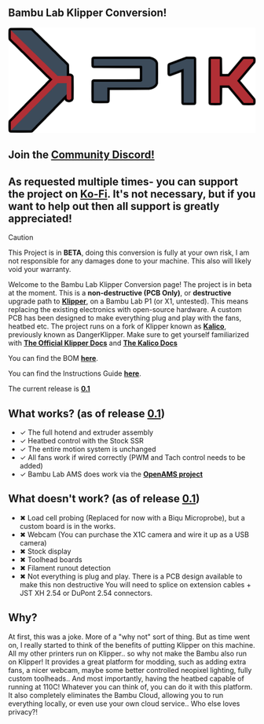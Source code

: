 ## Bambu Lab Klipper Conversion!

![Klipper Logo](/images/logo_new.png)

## Join the [**Community Discord!**](https://discord.gg/W6B5mBejuC)

## As requested multiple times- you can support the project on [**Ko-Fi**](https://ko-fi.com/chazmakes). It's not necessary, but if you want to help out then all support is greatly appreciated!

> [!Caution]
> This Project is in **BETA**, doing this conversion is fully at your own risk, I am not responsible for any damages done to your machine. This also will likely void your warranty.

Welcome to the Bambu Lab Klipper Conversion page! The project is in beta at the moment. This is a **non-destructive (PCB Only)**, or **destructive** upgrade path to [**Klipper**](https://www.klipper3d.org/), on a Bambu Lab P1 (or X1, untested). This means replacing the existing electronics with open-source hardware. A custom PCB has been designed to make everything plug and play with the fans, heatbed etc. The project runs on a fork of Klipper known as [**Kalico**](https://github.com/KalicoCrew/kalico), previously known as DangerKlipper. Make sure to get yourself familiarized with [**The Official Klipper Docs**](https://www.klipper3d.org/) and [**The Kalico Docs**](https://github.com/KalicoCrew/kalico/tree/main/docs)

You can find the BOM [**here**](https://docs.google.com/spreadsheets/d/187OusyREO98zsinT2Vspcr3hRtGYJvgfUr3D4DhnsbQ/edit?usp=sharing).

You can find the Instructions Guide [**here**](https://docs.google.com/document/d/10jUgWAk6IcKfLQbqBuNKKKB1ifLewu4NGnTodkZCtSU/edit?usp=sharing).

The current release is <ins>**0.1** </ins>

## What works? (as of release <ins>**0.1**</ins>)
- ✓ The full hotend and extruder assembly
- ✓ Heatbed control with the Stock SSR
- ✓ The entire motion system is unchanged
- ✓ All fans work if wired correctly (PWM and Tach control needs to be added)
- ✓ Bambu Lab AMS does work via the [**OpenAMS project**](https://github.com/OpenAMSOrg)

## What doesn't work? (as of release <ins>**0.1**</ins>)
- ✖ Load cell probing (Replaced for now with a Biqu Microprobe), but a custom board is in the works.
- ✖ Webcam (You can purchase the X1C camera and wire it up as a USB camera)
- ✖ Stock display
- ✖ Toolhead boards
- ✖ Filament runout detection
- ✖ Not everything is plug and play. There is a PCB design available to make this non destructive You will need to splice on extension cables + JST XH 2.54 or DuPont 2.54 connectors.

## Why?

At first, this was a joke. More of a "why not" sort of thing. But as time went on, I really started to think of the benefits of putting Klipper on this machine. All my other printers run on Klipper.. so why not make the Bambu also run on Klipper! It provides a great platform for modding, such as adding extra fans, a nicer webcam, maybe some better controlled neopixel lighting, fully custom toolheads.. And most importantly, having the heatbed capable of running at 110C! Whatever you can think of, you can do it with this platform. It also completely eliminates the Bambu Cloud, allowing you to run everything locally, or even use your own cloud service.. Who else loves privacy?!
